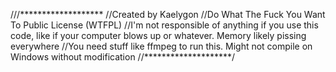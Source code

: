 ///*******************
//Created by Kaelygon
//Do What The Fuck You Want To Public License (WTFPL)
//I'm not responsible of anything if you use this code, like if your computer blows up or whatever. Memory likely pissing everywhere
//You need stuff like ffmpeg to run this. Might not compile on Windows without modification
//********************/
